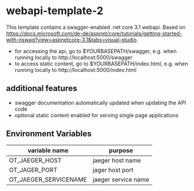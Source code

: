 # webapi-template-2

This template contains a swagger-enabled .net core 3.1 webapi. Based on https://docs.microsoft.com/de-de/aspnet/core/tutorials/getting-started-with-nswag?view=aspnetcore-3.1&tabs=visual-studio.

 - for accessing the api, go to $YOURBASEPATH/swagger, e.g. when running locally to http://localhost:5000/swagger
 - to access static content, go to $YOURBASEPATH/index.html, e.g. when running locally to http://localhost:5000/index.html

## additional features

 - swagger documentation automatically updated when updating the API code
 - optional static content enabled for serving single page applications


## Environment Variables

| variable name | purpose |
|----------------|-----------|
| OT_JAEGER_HOST | jaeger host name|
| OT_JAGER_PORT| jager host port|
| OT_JAEGER_SERVICENAME | jaeger service name|